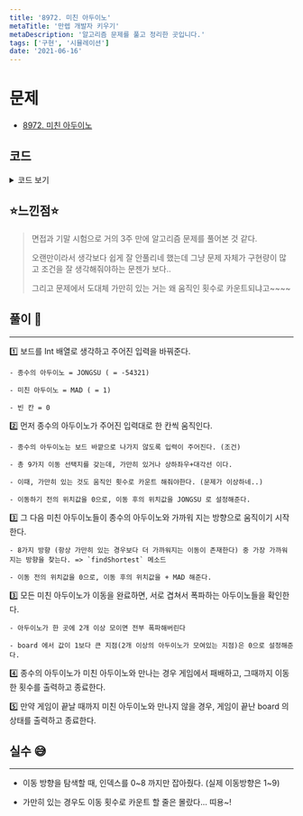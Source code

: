 ```yaml
---
title: '8972. 미친 아두이노'
metaTitle: '만렙 개발자 키우기'
metaDescription: '알고리즘 문제를 풀고 정리한 곳입니다.'
tags: ['구현', '시뮬레이션']
date: '2021-06-16'
---
```


# 문제

- [8972. 미친 아두이노](https://www.acmicpc.net/problem/8972)

## 코드

<details><summary> 코드 보기 </summary>

```java
import java.awt.Point;
import java.io.BufferedReader;
import java.io.IOException;
import java.io.InputStreamReader;
import java.util.LinkedList;
import java.util.Queue;
import java.util.StringTokenizer;

public class Q8972 {
    static int r, c, x, y;
    static int dx[] = {0, 1, 1, 1, 0, 0, 0, -1, -1, -1}, dy[] = {0, -1, 0, 1, -1, 0, 1, -1, 0, 1};
    static final int JONGSU = -54321, MAD = 1;
    static int board[][];
    static char[] command;
    static Queue<Point> arduino = new LinkedList<>();
    public static void main(String[] args) throws IOException {
        init();
        solution();
    }

    private static void solution() {
        int moveCnt = 0;
        boolean winFlag = true;
        for (int i = 0; i < command.length; i++) {
            // 이동 횟수 증가
            moveCnt += 1;
            // 더 이상 이동 불가능 - 미친 아두이노 만나는 경우
            if(!jongsuMove(command[i])){
                winFlag = false;
                break;
            }
            // 미친 아두이노와 종수의 아두이노가 만나는 경우
            if(!madArduinoMove()){
                winFlag = false;
                break;
            }
        }
        // 주어진 입력을 모두 수행했으면 성공
        if(winFlag){
            printBoard();
            return;
        }
        System.out.println("kraj " + moveCnt);
    }

    private static void printBoard() {
        for (int i = 0; i < r; i++) {
            for (int j = 0; j < c; j++) {
                if (board[i][j] == 0) System.out.print('.');
                else if (board[i][j] == MAD)
                    System.out.print('R');
                else {
                    System.out.print('I');
                }
            }
            System.out.println();
        }
    }

    private static boolean madArduinoMove() {
        while(!arduino.isEmpty()){
            Point p = arduino.poll();
            int d = findShortest(p.x, p.y);
            int nx = p.x + dx[d], ny = p.y + dy[d];

            if(board[nx][ny] == JONGSU){
                return false;
            }
            board[nx][ny] += MAD;
            board[p.x][p.y] -= MAD;
        }

        for (int i = 0; i < r; i++) {
            for (int j = 0; j < c; j++) {
                if(board[i][j] == MAD) {
                    arduino.add(new Point(i, j));
                } else if(board[i][j] > MAD){
                    board[i][j] = 0;
                }
            }
        }
        return true;
    }

    private static int findShortest(int ax, int ay) {
        int minCost = 987654321, minDir = -1;
        for (int d = 1; d <= 9; d++) {
            int nx = ax + dx[d], ny = ay + dy[d];
            if(!isBorder(nx, ny)) continue;
            int nextCost = getDist(nx, ny, x, y);
            if(minCost > nextCost){
                minCost = nextCost;
                minDir = d;
            }
        }
        return minDir;
    }

    private static boolean jongsuMove(char c) {
        int d = c - '0';
        int nx = x + dx[d], ny = y + dy[d];

        if(board[nx][ny] == MAD){
            return false;
        }
        board[x][y] = 0;
        board[nx][ny] = JONGSU;
        x = nx; y = ny;
        return true;
    }

    private static void init() throws IOException {
        BufferedReader br = new BufferedReader(new InputStreamReader(System.in));
        StringTokenizer st = new StringTokenizer(br.readLine());
        r = Integer.parseInt(st.nextToken());
        c = Integer.parseInt(st.nextToken());
        board = new int[r][c];

        for(int i=0; i<r; ++i){
            char[] line = br.readLine().toCharArray();
            for (int j = 0; j < c; j++) {
                if(line[j] == 'I'){
                    x = i;
                    y = j;
                    board[i][j] = JONGSU;
                } else if(line[j] == 'R'){
                    board[i][j] = MAD;
                    arduino.add(new Point(i, j));
                } else {
                  board[i][j] = 0;
                }
            }
        }
        command = br.readLine().toCharArray();
    }

    static boolean isBorder(int x, int y){
        return (x >= 0 && x < r && y >=0 && y < c);
    }

    static int getDist(int x, int y, int a, int b){
        return Math.abs(x - a) + Math.abs(y - b);
    }
}
```

</details>

## ⭐️느낀점⭐️

> 면접과 기말 시험으로 거의 3주 만에 알고리즘 문제를 풀어본 것 같다.
>
> 오랜만이라서 생각보다 쉽게 잘 안풀리네 했는데 그냥 문제 자체가 구현량이 많고 조건을 잘 생각해줘야하는 문젠가 보다..
>
> 그리고 문제에서 도대체 가만히 있는 거는 왜 움직인 횟수로 카운트되냐고~~~~

## 풀이 📣

<hr/>

1️⃣ 보드를 Int 배열로 생각하고 주어진 입력을 바꿔준다.

    - 종수의 아두이노 = JONGSU ( = -54321)

    - 미친 아두이노 = MAD ( = 1)

    - 빈 칸 = 0

2️⃣ 먼저 종수의 아두이노가 주어진 입력대로 한 칸씩 움직인다.

    - 종수의 아두이노는 보드 바깥으로 나가지 않도록 입력이 주어진다. (조건)

    - 총 9가지 이동 선택지를 갖는데, 가만히 있거나 상하좌우+대각선 이다.

    - 이때, 가만히 있는 것도 움직인 횟수로 카운트 해줘야한다. (문제가 이상하네..)

    - 이동하기 전의 위치값을 0으로, 이동 후의 위치값을 JONGSU 로 설정해준다.

3️⃣ 그 다음 미친 아두이노들이 종수의 아두이노와 가까워 지는 방향으로 움직이기 시작한다.

    - 8가지 방향 (항상 가만히 있는 경우보다 더 가까워지는 이동이 존재한다) 중 가장 가까워 지는 방향을 찾는다. => `findShortest` 메소드

    - 이동 전의 위치값을 0으로, 이동 후의 위치값을 + MAD 해준다.

3️⃣ 모든 미친 아두이노가 이동을 완료하면, 서로 겹쳐서 폭파하는 아두이노들을 확인한다.

    - 아두이노가 한 곳에 2개 이상 모이면 전부 폭파해버린다

    - board 에서 값이 1보다 큰 지점(2개 이상의 아두이노가 모여있는 지점)은 0으로 설정해준다.

4️⃣ 종수의 아두이노가 미친 아두이노와 만나는 경우 게임에서 패배하고, 그때까지 이동한 횟수를 출력하고 종료한다.

5️⃣ 만약 게임이 끝날 때까지 미친 아두이노와 만나지 않을 경우, 게임이 끝난 board 의 상태를 출력하고 종료한다.

## 실수 😅

<hr/>

- 이동 방향을 탐색할 때, 인덱스를 0~8 까지만 잡아줬다. (실제 이동방향은 1~9)

- 가만히 있는 경우도 이동 횟수로 카운트 할 줄은 몰랐다... 띠용~!
